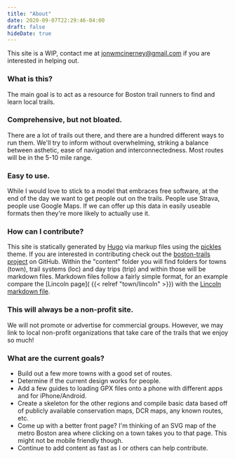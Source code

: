 ```yaml
---
title: "About"
date: 2020-09-07T22:29:46-04:00
draft: false
hideDate: true
---
```

This site is a WIP, contact me at jonwmcinerney@gmail.com if you are interested in helping out.

### What is this?
The main goal is to act as a resource for Boston trail runners to find and learn local trails.

### Comprehensive, but not bloated.
There are a lot of trails out there, and there are a hundred different ways to run them. We'll try to inform without overwhelming, striking a balance between asthetic, ease of navigation and interconnectedness. Most routes will be in the 5-10 mile range.

### Easy to use.
While I would love to stick to a model that embraces free software, at the end of the day we want to get people out on the trails. People use Strava, people use Google Maps. If we can offer up this data in easily useable formats then they're more likely to actually use it.

### How can I contribute?
This site is statically generated by [Hugo](https://gohugo.io/) via markup files using the [pickles](https://github.com/mismith0227/hugo_theme_pickles) theme. If you are interested in contributing check out the [boston-trails project](https://github.com/jmcinerney/boston-trails) on GitHub. Within the "content" folder you will find folders for towns (town), trail systems (loc) and day trips (trip) and within those will be markdown files. Markdown files follow a fairly simple format, for an example compare the [Lincoln page]( {{< relref "town/lincoln" >}}) with the [Lincoln markdown file](https://github.com/jmcinerney/boston-trails/content/town/lincoln.md).

### This will always be a non-profit site.
We will not promote or advertise for commercial groups. However, we may link to local non-profit organizations that take care of the trails that we enjoy so much!

### What are the current goals?
- Build out a few more towns with a good set of routes.
- Determine if the current design works for people.
- Add a few guides to loading GPX files onto a phone with different apps and for iPhone/Android.
- Create a skeleton for the other regions and compile basic data based off of publicly available conservation maps, DCR maps, any known routes, etc.
- Come up with a better front page? I'm thinking of an SVG map of the metro Boston area where clicking on a town takes you to that page. This might not be mobile friendly though.
- Continue to add content as fast as I or others can help contribute.
